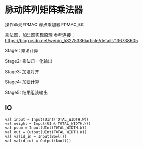 # 脉动阵列矩阵乘法器
操作单元FPMAC 浮点乘加器 FPMAC_5S

乘法器，加法器实现原理
参考连接：https://blog.csdn.net/weixin_58275336/article/details/136738605

Stage1: 乘法计算

Stage2: 乘法归一化输出

Stage3: 加法对齐

Stage4: 加法计算

Stage5: 结果组装输出

## IO

    val input = Input(UInt(TOTAL_WIDTH.W))
    val weight = Input(UInt(TOTAL_WIDTH.W))
    val psum = Input(UInt(TOTAL_WIDTH.W))
    val out = Output(UInt(TOTAL_WIDTH.W))
    val valid_in = Input(Bool())
    val valid_out = Output(Bool())